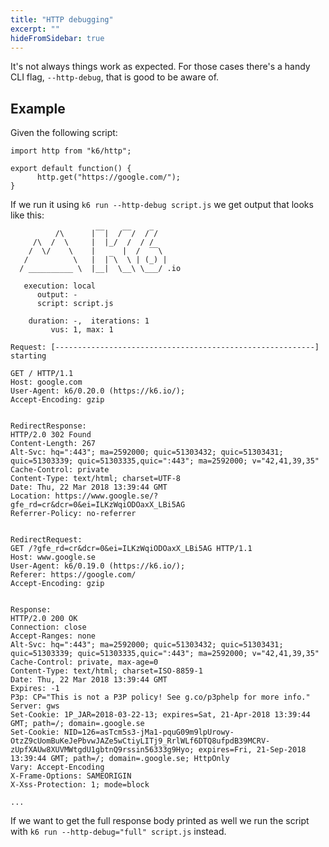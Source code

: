 ```yaml
---
title: "HTTP debugging"
excerpt: ""
hideFromSidebar: true
---
```


It's not always things work as expected. For those cases there's a handy CLI flag, `--http-debug`,
that is good to be aware of.

## Example

Given the following script:

<div class="code-group" data-props='{"labels": [], "lineNumbers": [true]}'>

```shell
import http from "k6/http";

export default function() {
      http.get("https://google.com/");
}
```

</div>

If we run it using `k6 run --http-debug script.js` we get output that looks like this:

<div class="code-group" data-props='{"labels": [], "lineNumbers": [true]}'>

```text
          /\      |‾‾|  /‾‾/  /‾/
     /\  /  \     |  |_/  /  / /
    /  \/    \    |      |  /  ‾‾\
   /          \   |  |‾\  \ | (_) |
  / __________ \  |__|  \__\ \___/ .io

   execution: local
      output: -
      script: script.js

    duration: -,  iterations: 1
         vus: 1, max: 1

Request: [----------------------------------------------------------] starting

GET / HTTP/1.1
Host: google.com
User-Agent: k6/0.20.0 (https://k6.io/);
Accept-Encoding: gzip


RedirectResponse:
HTTP/2.0 302 Found
Content-Length: 267
Alt-Svc: hq=":443"; ma=2592000; quic=51303432; quic=51303431; quic=51303339; quic=51303335,quic=":443"; ma=2592000; v="42,41,39,35"
Cache-Control: private
Content-Type: text/html; charset=UTF-8
Date: Thu, 22 Mar 2018 13:39:44 GMT
Location: https://www.google.se/?gfe_rd=cr&dcr=0&ei=ILKzWqiODOaxX_LBi5AG
Referrer-Policy: no-referrer


RedirectRequest:
GET /?gfe_rd=cr&dcr=0&ei=ILKzWqiODOaxX_LBi5AG HTTP/1.1
Host: www.google.se
User-Agent: k6/0.19.0 (https://k6.io/);
Referer: https://google.com/
Accept-Encoding: gzip


Response:
HTTP/2.0 200 OK
Connection: close
Accept-Ranges: none
Alt-Svc: hq=":443"; ma=2592000; quic=51303432; quic=51303431; quic=51303339; quic=51303335,quic=":443"; ma=2592000; v="42,41,39,35"
Cache-Control: private, max-age=0
Content-Type: text/html; charset=ISO-8859-1
Date: Thu, 22 Mar 2018 13:39:44 GMT
Expires: -1
P3p: CP="This is not a P3P policy! See g.co/p3phelp for more info."
Server: gws
Set-Cookie: 1P_JAR=2018-03-22-13; expires=Sat, 21-Apr-2018 13:39:44 GMT; path=/; domain=.google.se
Set-Cookie: NID=126=asTcm5s3-jMa1-pquG09m9lpUrowy-OtzZ9cUomBuKeJePbvwJAZe5wCtiyLITj9_RrlWLf6DTQ8ufpdB39MCRV-zUpfXAUw8XUVMWtgdU1gbtnQ9rssin56333g9Hyo; expires=Fri, 21-Sep-2018 13:39:44 GMT; path=/; domain=.google.se; HttpOnly
Vary: Accept-Encoding
X-Frame-Options: SAMEORIGIN
X-Xss-Protection: 1; mode=block

...

```

If we want to get the full response body printed as well we run the script with `k6 run --http-debug="full" script.js` instead.
